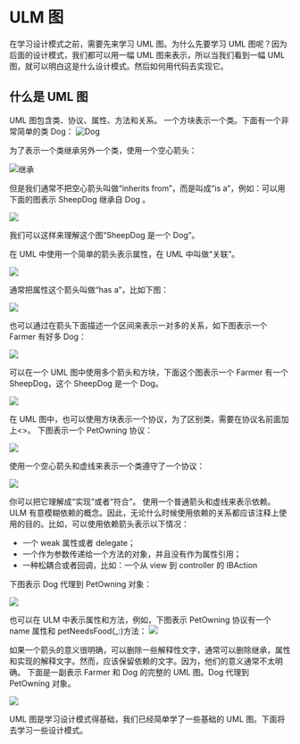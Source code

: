 # ULM 图
在学习设计模式之前，需要先来学习 UML 图。为什么先要学习 UML 图呢？因为后面的设计模式，我们都可以用一幅 UML 图来表示，所以当我们看到一幅 UML 图，就可以明白这是什么设计模式。然后如何用代码去实现它。
## 什么是 UML 图
UML 图包含类、协议、属性、方法和关系。
一个方块表示一个类。下面有一个非常简单的类 Dog：
![Dog](http://ohg2bgicd.bkt.clouddn.com/1534068645.png)

为了表示一个类继承另外一个类，使用一个空心箭头：

![继承](http://ohg2bgicd.bkt.clouddn.com/1534068758.png)

但是我们通常不把空心箭头叫做“inherits from”，而是叫成“is a”，例如：可以用下面的图表示 SheepDog 继承自 Dog 。

![](http://ohg2bgicd.bkt.clouddn.com/15340697063981.jpg)

我们可以这样来理解这个图“SheepDog 是一个 Dog”。

在 UML 中使用一个简单的箭头表示属性，在 UML 中叫做“关联”。

![](http://ohg2bgicd.bkt.clouddn.com/15340698551173.jpg)

通常把属性这个箭头叫做“has a”，比如下图：

![](http://ohg2bgicd.bkt.clouddn.com/15340699550757.jpg)

也可以通过在箭头下面描述一个区间来表示一对多的关系，如下图表示一个 Farmer 有好多 Dog：

![](http://ohg2bgicd.bkt.clouddn.com/15340700470394.jpg)

可以在一个 UML 图中使用多个箭头和方块，下面这个图表示一个 Farmer 有一个 SheepDog，这个  SheepDog 是一个 Dog。

![](http://ohg2bgicd.bkt.clouddn.com/15340702450982.jpg)

在 UML 图中，也可以使用方块表示一个协议，为了区别类，需要在协议名前面加上<<protocol>>。
下图表示一个 PetOwning 协议：
  
![](http://ohg2bgicd.bkt.clouddn.com/15340703702062.jpg)

使用一个空心箭头和虚线来表示一个类遵守了一个协议：

![](http://ohg2bgicd.bkt.clouddn.com/15340704239696.jpg)

你可以把它理解成“实现”或者“符合”。
使用一个普通箭头和虚线来表示依赖。ULM 有意模糊依赖的概念。因此，无论什么时候使用依赖的关系都应该注释上使用的目的。比如，可以使用依赖箭头表示以下情况：
* 一个 weak 属性或者 delegate；
* 一个作为参数传递给一个方法的对象，并且没有作为属性引用；
* 一种松耦合或者回调，比如：一个从 view 到 controller 的 IBAction

下图表示 Dog 代理到 PetOwning 对象：

![](http://ohg2bgicd.bkt.clouddn.com/15340823104115.jpg)

也可以在 ULM 中表示属性和方法，例如，下图表示 PetOwning 协议有一个 name 属性和 petNeedsFood(_:)方法：
![](http://ohg2bgicd.bkt.clouddn.com/15340824409631.jpg)

如果一个箭头的意义很明确，可以删除一些解释性文字，通常可以删除继承，属性和实现的解释文字。然而，应该保留依赖的文字。因为，他们的意义通常不太明确。
下面是一副表示 Farmer 和 Dog 的完整的 UML 图。Dog 代理到 PetOwning 对象。

![](http://ohg2bgicd.bkt.clouddn.com/15340826726564.jpg)

UML 图是学习设计模式得基础，我们已经简单学了一些基础的 UML 图。下面将去学习一些设计模式。


